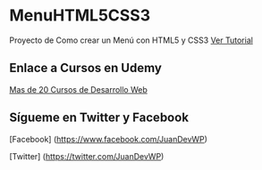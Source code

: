 # MenuHTML5CSS3
Proyecto de Como crear un Menú con HTML5 y CSS3 [Ver Tutorial](https://youtu.be/wOQbNxfD0j4)

## Enlace a Cursos en Udemy
[Mas de 20 Cursos de Desarrollo Web](https://www.udemy.com/user/juanpablodelatorrevaldez)

## Sígueme en Twitter y Facebook
[Facebook] (https://www.facebook.com/JuanDevWP)

[Twitter] (https://twitter.com/JuanDevWP)
